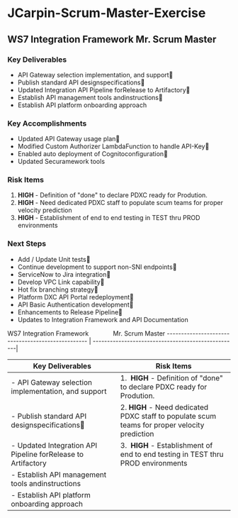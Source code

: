 # JCarpin-Scrum-Master-Exercise

## WS7 Integration Framework             Mr. Scrum Master

### Key Deliverables
- API Gateway selection implementation, and support 
- Publish standard API designspecifications 
- Updated Integration API Pipeline forRelease to Artifactory 
- Establish API management tools andinstructions 
- Establish API platform onboarding approach

### Key Accomplishments 
- Updated API Gateway usage plan 
- Modified Custom Authorizer LambdaFunction to handle API-Key 
- Enabled auto deployment of Cognitoconfiguration 
- Updated Securamework tools

### Risk Items
 1.  **HIGH** - Definition of &quot;done&quot; to declare PDXC ready for Prodution.
 2.  **HIGH** - Need dedicated PDXC staff to populate scum teams for proper velocity prediction
 3.  **HIGH** - Establishment of end to end testing in TEST thru PROD environments

### Next Steps
- Add / Update Unit tests
- Continue development to support non-SNI endpoints
- ServiceNow to Jira integration
- Develop VPC Link capability
- Hot fix branching strategy
- Platform DXC API Portal redeployment
- API Basic Authentication development
- Enhancements to Release Pipeline
- Updates to Integration Framework and API Documentation


WS7 Integration Framework                                 Mr. Scrum Master
-------------------------------------------------- | ---------------------------------------------------|

Key Deliverables                                   |      Risk Items
-------------------------------------------------- | -------------------------------------------------- |
- API Gateway selection implementation, and support | 1.  **HIGH** - Definition of &quot;done&quot; to declare PDXC ready for Prodution.
- Publish standard API designspecifications       | 2.  **HIGH** - Need dedicated PDXC staff to populate scum teams for proper velocity prediction
- Updated Integration API Pipeline forRelease to Artifactory | 3.  **HIGH** - Establishment of end to end testing in TEST thru PROD environments
- Establish API management tools andinstructions |
- Establish API platform onboarding approach |
